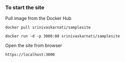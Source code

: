 ### To start the site
Pull image from the Docker Hub
``` 
docker pull srinivaskarnati/samplesite
```
```
docker run -d -p 3000:80 srinivaskarnati/samplesite
```
Open the site from browser
```
https://localhost:3000
```
